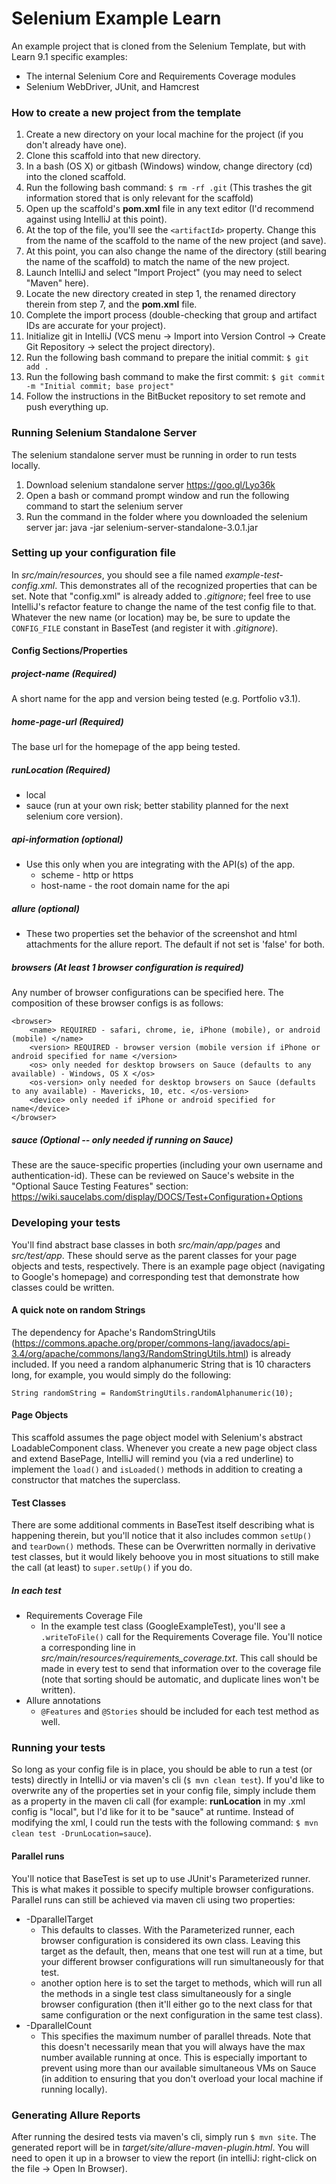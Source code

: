 Selenium Example Learn
======================
An example project that is cloned from the Selenium Template, but with Learn 9.1 specific examples: 

* The internal Selenium Core and Requirements Coverage modules
* Selenium WebDriver, JUnit, and Hamcrest

### How to create a new project from the template
1. Create a new directory on your local machine for the project (if you don't already have one).
2. Clone this scaffold into that new directory.
3. In a bash (OS X) or gitbash (Windows) window, change directory (cd) into the cloned scaffold.
4. Run the following bash command: `$ rm -rf .git` (This trashes the git information stored that is only relevant for the scaffold)
5. Open up the scaffold's **pom.xml** file in any text editor (I'd recommend against using IntelliJ at this point). 
6. At the top of the file, you'll see the `<artifactId>` property. Change this from the name of the scaffold to the name of the new project (and save).
7. At this point, you can also change the name of the directory (still bearing the name of the scaffold) to match the name of the new project.
8. Launch IntelliJ and select "Import Project" (you may need to select "Maven" here). 
9. Locate the new directory created in step 1, the renamed directory therein from step 7, and the **pom.xml** file.
10. Complete the import process (double-checking that group and artifact IDs are accurate for your project).
11. Initialize git in IntelliJ (VCS menu -> Import into Version Control -> Create Git Repository -> select the project directory).
12. Run the following bash command to prepare the initial commit: `$ git add .`
13. Run the following bash command to make the first commit: `$ git commit -m "Initial commit; base project"`
14. Follow the instructions in the BitBucket repository to set remote and push everything up.

### Running Selenium Standalone Server
The selenium standalone server must be running in order to run tests locally.

1. Download selenium standalone server https://goo.gl/Lyo36k
2. Open a bash or command prompt window and run the following command to start the selenium server
3. Run the command in the folder where you downloaded the selenium server jar: java -jar selenium-server-standalone-3.0.1.jar

### Setting up your configuration file
In _src/main/resources_, you should see a file named _example-test-config.xml_. This demonstrates all of the recognized properties that can be set. Note that "config.xml" is already added to _.gitignore_; feel free to use IntelliJ's refactor feature to change the name of the test config file to that. Whatever the new name (or location) may be, be sure to update the `CONFIG_FILE` constant in BaseTest (and register it with _.gitignore_).

#### Config Sections/Properties

##### project-name (Required)
A short name for the app and version being tested (e.g. Portfolio v3.1).

##### home-page-url (Required)
The base url for the homepage of the app being tested.

##### runLocation (Required)
* local
* sauce (run at your own risk; better stability planned for the next selenium core version).

##### api-information (optional)
* Use this only when you are integrating with the API(s) of the app.
    * scheme - http or https
    * host-name - the root domain name for the api

##### allure (optional)
* These two properties set the behavior of the screenshot and html attachments for the allure report. The default if not set is 'false' for both.

##### browsers (At least 1 browser configuration is required)
Any number of browser configurations can be specified here. The composition of these browser configs is as follows:

    <browser>
        <name> REQUIRED - safari, chrome, ie, iPhone (mobile), or android (mobile) </name>
        <version> REQUIRED - browser version (mobile version if iPhone or android specified for name </version>
        <os> only needed for desktop browsers on Sauce (defaults to any available) - Windows, OS X </os>
        <os-version> only needed for desktop browsers on Sauce (defaults to any available) - Mavericks, 10, etc. </os-version>
        <device> only needed if iPhone or android specified for name</device>
    </browser>

##### sauce (Optional -- only needed if running on Sauce)
These are the sauce-specific properties (including your own username and authentication-id). These can be reviewed on Sauce's website in the "Optional Sauce Testing Features" section: https://wiki.saucelabs.com/display/DOCS/Test+Configuration+Options

### Developing your tests
You'll find abstract base classes in both _src/main/app/pages_ and _src/test/app_. These should serve as the parent classes for your page objects and tests, respectively. There is an example page object (navigating to Google's homepage) and corresponding test that demonstrate how classes could be written.

#### A quick note on random Strings
The dependency for Apache's RandomStringUtils (https://commons.apache.org/proper/commons-lang/javadocs/api-3.4/org/apache/commons/lang3/RandomStringUtils.html) is already included. If you need a random alphanumeric String that is 10 characters long, for example, you would simply do the following:

`String randomString = RandomStringUtils.randomAlphanumeric(10);`

#### Page Objects
This scaffold assumes the page object model with Selenium's abstract LoadableComponent class. Whenever you create a new page object class and extend BasePage, IntelliJ will remind you (via a red underline) to implement the `load()` and `isLoaded()` methods in addition to creating a constructor that matches the superclass.

#### Test Classes
There are some additional comments in BaseTest itself describing what is happening therein, but you'll notice that it also includes common `setUp()` and `tearDown()` methods. These can be Overwritten normally in derivative test classes, but it would likely behoove you in most situations to still make the call (at least) to `super.setUp()` if you do.

##### In each test
* Requirements Coverage File
    * In the example test class (GoogleExampleTest), you'll see a `.writeToFile()` call for the Requirements Coverage file. You'll notice a corresponding line in _src/main/resources/requirements_coverage.txt_. This call should be made in every test to send that information over to the coverage file (note that sorting should be automatic, and duplicate lines won't be written).
* Allure annotations
    * `@Features` and `@Stories` should be included for each test method as well.
 
### Running your tests
So long as your config file is in place, you should be able to run a test (or tests) directly in IntelliJ or via maven's cli (`$ mvn clean test`). If you'd like to overwrite any of the properties set in your config file, simply include them as a property in the maven cli call (for example: **runLocation** in my .xml config is "local", but I'd like for it to be "sauce" at runtime. Instead of modifying the xml, I could run the tests with the following command: `$ mvn clean test -DrunLocation=sauce`).

#### Parallel runs
You'll notice that BaseTest is set up to use JUnit's Parameterized runner. This is what makes it possible to specify multiple browser configurations. Parallel runs can still be achieved via maven cli using two properties:

* -DparallelTarget
    * This defaults to classes. With the Parameterized runner, each browser configuration is considered its own class. Leaving this target as the default, then, means that one test will run at a time, but your different browser configurations will run simultaneously for that test.
    * another option here is to set the target to methods, which will run all the methods in a single test class simultaneously for a single browser configuration (then it'll either go to the next class for that same configuration or the next configuration in the same test class).
* -DparallelCount
    * This specifies the maximum number of parallel threads. Note that this doesn't necessarily mean that you will always have the max number available running at once. This is especially important to prevent using more than our available simultaneous VMs on Sauce (in addition to ensuring that you don't overload your local machine if running locally).

### Generating Allure Reports
After running the desired tests via maven's cli, simply run `$ mvn site`. The generated report will be in _target/site/allure-maven-plugin.html_. You will need to open it up in a browser to view the report (in intelliJ: right-click on the file -> Open In Browser).
